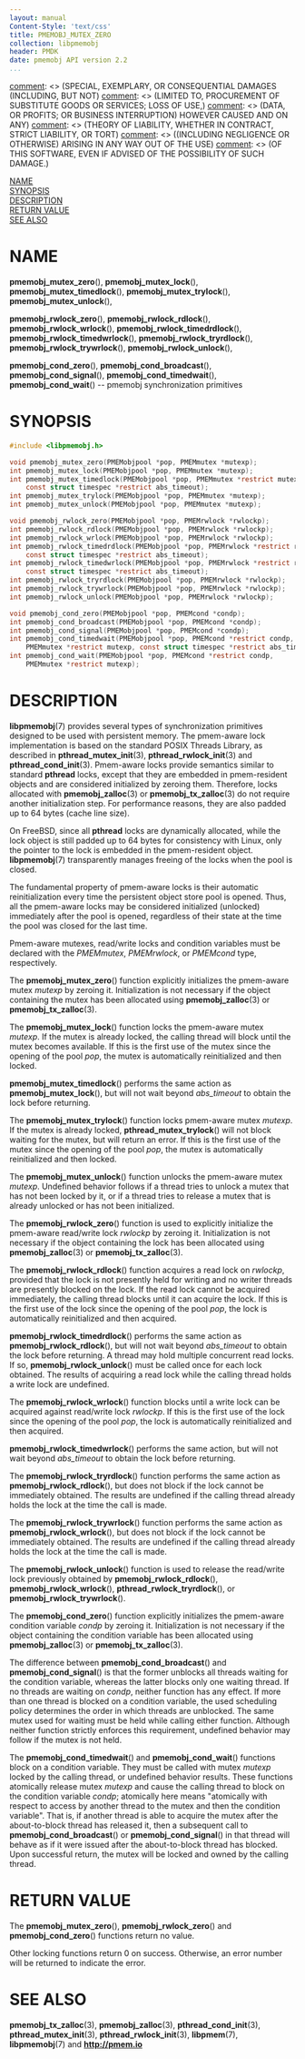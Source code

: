 ```yaml
---
layout: manual
Content-Style: 'text/css'
title: PMEMOBJ_MUTEX_ZERO
collection: libpmemobj
header: PMDK
date: pmemobj API version 2.2
...
```


[comment]: <> (Copyright 2017, Intel Corporation)

[comment]: <> (Redistribution and use in source and binary forms, with or without)
[comment]: <> (modification, are permitted provided that the following conditions)
[comment]: <> (are met:)
[comment]: <> (    * Redistributions of source code must retain the above copyright)
[comment]: <> (      notice, this list of conditions and the following disclaimer.)
[comment]: <> (    * Redistributions in binary form must reproduce the above copyright)
[comment]: <> (      notice, this list of conditions and the following disclaimer in)
[comment]: <> (      the documentation and/or other materials provided with the)
[comment]: <> (      distribution.)
[comment]: <> (    * Neither the name of the copyright holder nor the names of its)
[comment]: <> (      contributors may be used to endorse or promote products derived)
[comment]: <> (      from this software without specific prior written permission.)

[comment]: <> (THIS SOFTWARE IS PROVIDED BY THE COPYRIGHT HOLDERS AND CONTRIBUTORS)
[comment]: <> ("AS IS" AND ANY EXPRESS OR IMPLIED WARRANTIES, INCLUDING, BUT NOT)
[comment]: <> (LIMITED TO, THE IMPLIED WARRANTIES OF MERCHANTABILITY AND FITNESS FOR)
[comment]: <> (A PARTICULAR PURPOSE ARE DISCLAIMED. IN NO EVENT SHALL THE COPYRIGHT)
[comment]: <> (OWNER OR CONTRIBUTORS BE LIABLE FOR ANY DIRECT, INDIRECT, INCIDENTAL,)
[comment]: <> (SPECIAL, EXEMPLARY, OR CONSEQUENTIAL DAMAGES (INCLUDING, BUT NOT)
[comment]: <> (LIMITED TO, PROCUREMENT OF SUBSTITUTE GOODS OR SERVICES; LOSS OF USE,)
[comment]: <> (DATA, OR PROFITS; OR BUSINESS INTERRUPTION) HOWEVER CAUSED AND ON ANY)
[comment]: <> (THEORY OF LIABILITY, WHETHER IN CONTRACT, STRICT LIABILITY, OR TORT)
[comment]: <> ((INCLUDING NEGLIGENCE OR OTHERWISE) ARISING IN ANY WAY OUT OF THE USE)
[comment]: <> (OF THIS SOFTWARE, EVEN IF ADVISED OF THE POSSIBILITY OF SUCH DAMAGE.)

[comment]: <> (pmemobj_mutex_zero.3 -- man page for locking functions from libpmemobj library)

[NAME](#name)<br />
[SYNOPSIS](#synopsis)<br />
[DESCRIPTION](#description)<br />
[RETURN VALUE](#return-value)<br />
[SEE ALSO](#see-also)<br />


# NAME #

**pmemobj_mutex_zero**(), **pmemobj_mutex_lock**(), **pmemobj_mutex_timedlock**(),
**pmemobj_mutex_trylock**(), **pmemobj_mutex_unlock**(),

**pmemobj_rwlock_zero**(), **pmemobj_rwlock_rdlock**(), **pmemobj_rwlock_wrlock**(),
**pmemobj_rwlock_timedrdlock**(), **pmemobj_rwlock_timedwrlock**(), **pmemobj_rwlock_tryrdlock**(),
**pmemobj_rwlock_trywrlock**(), **pmemobj_rwlock_unlock**(),

**pmemobj_cond_zero**(), **pmemobj_cond_broadcast**(), **pmemobj_cond_signal**(),
**pmemobj_cond_timedwait**(), **pmemobj_cond_wait**()
-- pmemobj synchronization primitives


# SYNOPSIS #

```c
#include <libpmemobj.h>

void pmemobj_mutex_zero(PMEMobjpool *pop, PMEMmutex *mutexp);
int pmemobj_mutex_lock(PMEMobjpool *pop, PMEMmutex *mutexp);
int pmemobj_mutex_timedlock(PMEMobjpool *pop, PMEMmutex *restrict mutexp,
	const struct timespec *restrict abs_timeout);
int pmemobj_mutex_trylock(PMEMobjpool *pop, PMEMmutex *mutexp);
int pmemobj_mutex_unlock(PMEMobjpool *pop, PMEMmutex *mutexp);

void pmemobj_rwlock_zero(PMEMobjpool *pop, PMEMrwlock *rwlockp);
int pmemobj_rwlock_rdlock(PMEMobjpool *pop, PMEMrwlock *rwlockp);
int pmemobj_rwlock_wrlock(PMEMobjpool *pop, PMEMrwlock *rwlockp);
int pmemobj_rwlock_timedrdlock(PMEMobjpool *pop, PMEMrwlock *restrict rwlockp,
	const struct timespec *restrict abs_timeout);
int pmemobj_rwlock_timedwrlock(PMEMobjpool *pop, PMEMrwlock *restrict rwlockp,
	const struct timespec *restrict abs_timeout);
int pmemobj_rwlock_tryrdlock(PMEMobjpool *pop, PMEMrwlock *rwlockp);
int pmemobj_rwlock_trywrlock(PMEMobjpool *pop, PMEMrwlock *rwlockp);
int pmemobj_rwlock_unlock(PMEMobjpool *pop, PMEMrwlock *rwlockp);

void pmemobj_cond_zero(PMEMobjpool *pop, PMEMcond *condp);
int pmemobj_cond_broadcast(PMEMobjpool *pop, PMEMcond *condp);
int pmemobj_cond_signal(PMEMobjpool *pop, PMEMcond *condp);
int pmemobj_cond_timedwait(PMEMobjpool *pop, PMEMcond *restrict condp,
	PMEMmutex *restrict mutexp, const struct timespec *restrict abs_timeout);
int pmemobj_cond_wait(PMEMobjpool *pop, PMEMcond *restrict condp,
	PMEMmutex *restrict mutexp);
```


# DESCRIPTION #

**libpmemobj**(7) provides several types of synchronization primitives
designed to be used with persistent memory. The pmem-aware lock implementation
is based on the standard POSIX Threads Library, as described in
**pthread_mutex_init**(3), **pthread_rwlock_init**(3) and
**pthread_cond_init**(3). Pmem-aware locks provide semantics similar to
standard **pthread** locks, except that they are embedded in pmem-resident
objects and are considered initialized by zeroing them. Therefore, locks
allocated with **pmemobj_zalloc**(3) or **pmemobj_tx_zalloc**(3) do not require
another initialization step. For performance reasons, they are also padded up
to 64 bytes (cache line size).

On FreeBSD, since all **pthread** locks are dynamically
allocated, while the lock object is still padded up to 64 bytes
for consistency with Linux, only the pointer to the lock is embedded in the
pmem-resident object. **libpmemobj**(7) transparently manages freeing of the
locks when the pool is closed.

The fundamental property of pmem-aware locks is their automatic
reinitialization every time the persistent object store pool is opened. Thus,
all the pmem-aware locks may be considered initialized (unlocked) immediately
after the pool is opened, regardless of their state at the time the pool was
closed for the last time.

Pmem-aware mutexes, read/write locks and condition variables must be declared
with the *PMEMmutex*, *PMEMrwlock*, or *PMEMcond* type, respectively.

The **pmemobj_mutex_zero**() function explicitly initializes the pmem-aware
mutex *mutexp* by zeroing it. Initialization is not necessary if the object
containing the mutex has been allocated using **pmemobj_zalloc**(3) or
**pmemobj_tx_zalloc**(3).

The **pmemobj_mutex_lock**() function locks the pmem-aware mutex *mutexp*.
If the mutex is already locked, the calling thread will block until the mutex
becomes available. If this is the first use of the mutex since the opening of
the pool *pop*, the mutex is automatically reinitialized and then locked.

**pmemobj_mutex_timedlock**() performs the same action as
**pmemobj_mutex_lock**(), but will not wait beyond *abs_timeout* to obtain the
lock before returning.

The **pmemobj_mutex_trylock**() function locks pmem-aware mutex *mutexp*.
If the mutex is already locked, **pthread_mutex_trylock**() will not block
waiting for the mutex, but will return an error. If this is the first
use of the mutex since the opening of the pool *pop*, the mutex is
automatically reinitialized and then locked.

The **pmemobj_mutex_unlock**() function unlocks the pmem-aware mutex
*mutexp*. Undefined behavior follows if a thread tries to unlock a
mutex that has not been locked by it, or if a thread tries to release a mutex
that is already unlocked or has not been initialized.

The **pmemobj_rwlock_zero**() function is used to explicitly initialize the
pmem-aware read/write lock *rwlockp* by zeroing it. Initialization is not
necessary if the object containing the lock has been allocated using
**pmemobj_zalloc**(3) or **pmemobj_tx_zalloc**(3).

The **pmemobj_rwlock_rdlock**() function acquires a read lock on *rwlockp*,
provided that the lock is not presently held for writing and no writer threads
are presently blocked on the lock. If the read lock cannot be acquired
immediately, the calling thread blocks until it can acquire the lock. If this
is the first use of the lock since the opening of the pool *pop*, the lock is
automatically reinitialized and then acquired.

**pmemobj_rwlock_timedrdlock**() performs the same action as
**pmemobj_rwlock_rdlock**(), but will not wait beyond *abs_timeout* to obtain
the lock before returning. A thread may hold multiple concurrent read locks.
If so, **pmemobj_rwlock_unlock**() must be called once for each lock obtained.
The results of acquiring a read lock while the calling thread holds a write
lock are undefined.

The **pmemobj_rwlock_wrlock**() function blocks until a write lock can be
acquired against read/write lock *rwlockp*. If this is the first use of the
lock since the opening of the pool *pop*, the lock is automatically
reinitialized and then acquired.

**pmemobj_rwlock_timedwrlock**() performs the same action, but will not wait
beyond *abs_timeout* to obtain the lock before returning.

The **pmemobj_rwlock_tryrdlock**() function performs the same action as
**pmemobj_rwlock_rdlock**(), but does not block if the lock cannot be
immediately obtained. The results are undefined if the calling thread already
holds the lock at the time the call is made.

The **pmemobj_rwlock_trywrlock**() function performs the same action as
**pmemobj_rwlock_wrlock**(), but does not block if the lock cannot be immediately
obtained. The results are undefined if the calling thread already holds the lock
at the time the call is made.

The **pmemobj_rwlock_unlock**() function is used to release the read/write
lock previously obtained by **pmemobj_rwlock_rdlock**(),
**pmemobj_rwlock_wrlock**(), **pthread_rwlock_tryrdlock**(), or
**pmemobj_rwlock_trywrlock**().

The **pmemobj_cond_zero**() function explicitly initializes the pmem-aware
condition variable *condp* by zeroing it. Initialization is not necessary if
the object containing the condition variable has been allocated using
**pmemobj_zalloc**(3) or **pmemobj_tx_zalloc**(3).

The difference between **pmemobj_cond_broadcast**() and
**pmemobj_cond_signal**() is that the former unblocks all threads waiting
for the condition variable, whereas the latter blocks only one waiting thread.
If no threads are waiting on *condp*, neither function has any effect. If more
than one thread is blocked on a condition variable, the used scheduling policy
determines the order in which threads are unblocked. The same mutex used for
waiting must be held while calling either function. Although neither function
strictly enforces this requirement, undefined behavior may follow if the mutex
is not held.

The **pmemobj_cond_timedwait**() and **pmemobj_cond_wait**() functions block
on a condition variable. They must be called with mutex *mutexp* locked by
the calling thread, or undefined behavior results. These functions atomically
release mutex *mutexp* and cause the calling thread to block on the condition
variable *condp*; atomically here means "atomically with respect to access by
another thread to the mutex and then the condition variable". That is, if
another thread is able to acquire the mutex after the about-to-block thread
has released it, then a subsequent call to **pmemobj_cond_broadcast**() or
**pmemobj_cond_signal**() in that thread will behave as if it were issued
after the about-to-block thread has blocked. Upon successful return, the mutex
will be locked and owned by the calling thread.


# RETURN VALUE #

The **pmemobj_mutex_zero**(), **pmemobj_rwlock_zero**()
and **pmemobj_cond_zero**() functions return no value.

Other locking functions return 0 on success.  Otherwise, an error
number will be returned to indicate the error.


# SEE ALSO #

**pmemobj_tx_zalloc**(3), **pmemobj_zalloc**(3), **pthread_cond_init**(3),
**pthread_mutex_init**(3), **pthread_rwlock_init**(3), **libpmem**(7),
**libpmemobj**(7) and **<http://pmem.io>**
